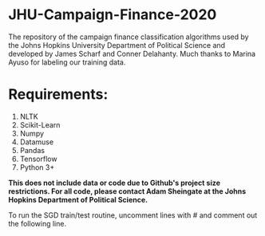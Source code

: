 # JHU-Campaign-Finance-2020
The repository of the campaign finance classification algorithms used by the Johns Hopkins University Department of Political Science and developed by James Scharf and Conner Delahanty. Much thanks to Marina Ayuso for labeling our training data.

# Requirements:
1. NLTK
2. Scikit-Learn
3. Numpy
4. Datamuse
5. Pandas
6. Tensorflow
7. Python 3+

**This does not include data or code due to Github's project size restrictions. For all code, please contact Adam Sheingate at the Johns Hopkins Department of Political Science.**

To run the SGD train/test routine, uncomment lines with # and comment out the following line.
